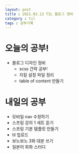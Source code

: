 ```yaml
---
layout: post
title : 2021.02.13 TIL 블로그 정비
category : til
tags : 공부기록
---
```


# 오늘의 공부!
- 블로그 디자인 정비
  - scss 간략 공부!
  - 지킬 설정 파일 정리
  - table of content 만들기
 
# 내일의 공부
- 모바일 nav 수정하기
- 스프링 강의 1 세트 듣기
- 스프링 기본 템플릿 만들기
- til 업로드
- 보노보노 3화 대본 쓰기
- 일본어 회화 스터디 
